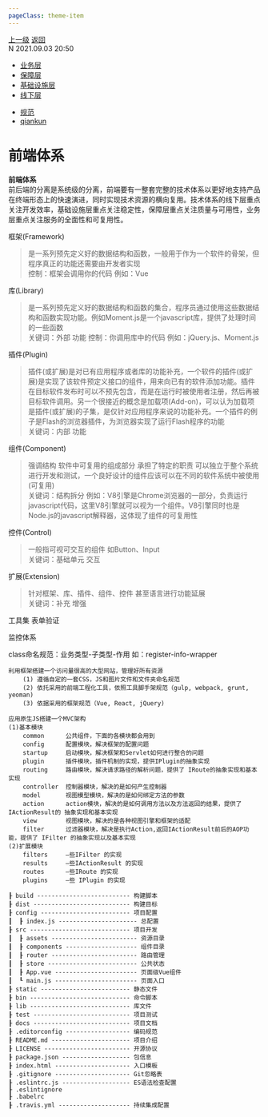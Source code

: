 ```yaml
---
pageClass: theme-item
---
```

<div class="extend-header">
    <div class="info">
        <div class="record">
            <a class="back" href="./">上一级</a>
            <a class="back" href="./">返回</a>
        </div>        
        <div class="mini">
            <span>N 2021.09.03 20:50</span>
        </div>
    </div>
    <div class="content"><div class="custom-block children"><ul><li><a href="/frontend/layerBusiness/">业务层</a></li><li><a href="/frontend/layerSecurity/">保障层</a></li><li><a href="/frontend/layerInfrastructure/">基础设施层</a></li><li><a href="/frontend/layerOffline/">线下层</a></li></ul></div><div class="custom-block links">
<ul class="desc">
<li><a href="/standard">规范</a></li>
<li><a href="/tools/qiankun">qiankun</a></li>
</ul>
</div></div>
</div>
<div class="content-header">
<h1>前端体系</h1><strong>前端体系</strong>
<summary class="desc">前后端的分离是系统级的分离，前端要有一整套完整的技术体系以更好地支持产品在终端形态上的快速演进，同时实现技术资源的横向复用。技术体系的线下层重点关注开发效率，基础设施层重点关注稳定性，保障层重点关注质量与可用性，业务层重点关注服务的全面性和可复用性。</summary>
</div>
<div class="static-content">







框架(Framework)
> 是一系列预先定义好的数据结构和函数，一般用于作为一个软件的骨架，但程序真正的功能还需要由开发者实现<br>
控制：框架会调用你的代码
例如：Vue

库(Library)
> 是一系列预先定义好的数据结构和函数的集合，程序员通过使用这些数据结构和函数实现功能。例如Moment.js是一个javascript库，提供了处理时间的一些函数<br>
关键词：外部 功能
控制：你调用库中的代码
例如：jQuery.js、Moment.js

插件(Plugin)
> 插件(或扩展)是对已有应用程序或者库的功能补充，一个软件的插件(或扩展)是实现了该软件预定义接口的组件，用来向已有的软件添加功能。插件在目标软件发布时可以不预先包含，而是在运行时被使用者注册，然后再被目标软件调用。另一个很接近的概念是加载项(Add-on)，可以认为加载项是插件(或扩展)的子集，是仅针对应用程序来说的功能补充。一个插件的例子是Flash的浏览器插件，为浏览器实现了运行Flash程序的功能<br>
关键词：内部 功能 


组件(Component)
> 强调结构 软件中可复用的组成部分 承担了特定的职责 可以独立于整个系统进行开发和测试，一个良好设计的组件应该可以在不同的软件系统中被使用(可复用)<br>
关键词：结构拆分 
例如：V8引擎是Chrome浏览器的一部分，负责运行javascript代码，这里V8引擎就可以视为一个组件。V8引擎同时也是Node.js的javascript解释器，这体现了组件的可复用性

控件(Control)
> 一般指可视可交互的组件 如Button、Input<br>
关键词：基础单元 交互


扩展(Extension)
> 针对框架、库、插件、组件、控件 甚至语言进行功能延展<br>
关键词：补充 增强


工具集
    表单验证


监控体系


class命名规范：业务类型-子类型-作用 如：register-info-wrapper




```
利用框架搭建一个访问量很高的大型网站，管理好所有资源
    (1) 遵循自定的一套CSS，JS和图片文件和文件夹命名规范
    (2) 依托采用的前端工程化工具，依照工具脚手架规范（gulp, webpack, grunt, yeoman)
    (3) 依据采用的框架规范（Vue, React, jQuery)

应用原生JS搭建一个MVC架构
(1)基本模块
    common      公共组件，下面的各模块都会用到
    config      配置模块，解决框架的配置问题
    startup     启动模块，解决框架和Servlet如何进行整合的问题
    plugin      插件模块，插件机制的实现，提供IPlugin的抽象实现
    routing     路由模块，解决请求路径的解析问题，提供了 IRoute的抽象实现和基本实现
    controller  控制器模块，解决的是如何产生控制器
    model       视图模型模块，解决的是如何绑定方法的参数
    action      action模块，解决的是如何调用方法以及方法返回的结果，提供了IActionResult的 抽象实现和基本实现
    view        视图模块，解决的是各种视图引擎和框架的适配
    filter      过滤器模块，解决是执行Action,返回IActionResult前后的AOP功能，提供了 IFilter 的抽象实现以及基本实现
(2)扩展模块
    filters     ―些IFilter 的实现
    results     ―些IActionResult 的实现
    routes      ―些IRoute 的实现
    plugins     —些 IPlugin 的实现
```


```
┠ build -------------------------- 构建脚本
┠ dist --------------------------- 构建目标
┠ config ------------------------- 项目配置
┃  ┠ index.js ---------------------- 总配置
┠ src ---------------------------- 项目开发
┃  ┠ assets ------------------------ 资源目录
┃  ┠ components -------------------- 组件目录
┃  ┠ router ------------------------ 路由管理
┃  ┠ store ------------------------- 公共状态
┃  ┠ App.vue ----------------------- 页面级Vue组件
┃  ┖ main.js ----------------------- 页面入口
┠ static ------------------------- 静态文件
┠ bin ---------------------------- 命令脚本
┠ lib ---------------------------- 库文件
┠ test --------------------------- 项目测试
┠ docs --------------------------- 项目文档 
┠ .editorconfig ------------------ 编码规范
┠ README.md ---------------------- 项目介绍
┠ LICENSE ------------------------ 开源协议
┠ package.json ------------------- 包信息
┠ index.html --------------------- 入口模板
┠ .gitignore --------------------- Git忽略表
┠ .eslintrc.js ------------------- ES语法检查配置
┠ .eslintignore
┠ .babelrc
┠ .travis.yml -------------------- 持续集成配置
```

</div>